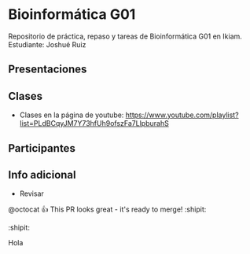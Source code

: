 # Bioinformática G01
Repositorio de práctica, repaso y tareas de Bioinformática G01 en Ikiam. Estudiante: Joshué Ruiz

## Presentaciones

## Clases
  - Clases en la página de youtube:
    https://www.youtube.com/playlist?list=PLdBCqyJM7Y73hfUh9ofszFa7LlpburahS

## Participantes

## Info adicional
  - Revisar

@octocat :+1: This PR looks great - it's ready to merge! :shipit:

:shipit:

Hola 
